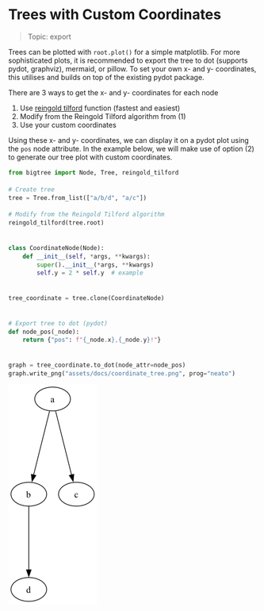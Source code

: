 # Trees with Custom Coordinates

> Topic: export

Trees can be plotted with `root.plot()` for a simple matplotlib. For more sophisticated plots, it is recommended to
export the tree to dot (supports pydot, graphviz), mermaid, or pillow. To set your own x- and y- coordinates, this
utilises and builds on top of the existing pydot package.

There are 3 ways to get the x- and y- coordinates for each node

1. Use [reingold tilford](../bigtree/utils/plot.md#bigtree.utils.plot.reingold_tilford) function (fastest and easiest)
2. Modify from the Reingold Tilford algorithm from (1)
3. Use your custom coordinates

Using these x- and y- coordinates, we can display it on a pydot plot using the `pos` node attribute. In the example
below, we will make use of option (2) to generate our tree plot with custom coordinates.

```python hl_lines="25"
from bigtree import Node, Tree, reingold_tilford

# Create tree
tree = Tree.from_list(["a/b/d", "a/c"])

# Modify from the Reingold Tilford algorithm
reingold_tilford(tree.root)


class CoordinateNode(Node):
    def __init__(self, *args, **kwargs):
        super().__init__(*args, **kwargs)
        self.y = 2 * self.y  # example


tree_coordinate = tree.clone(CoordinateNode)


# Export tree to dot (pydot)
def node_pos(_node):
    return {"pos": f"{_node.x},{_node.y}!"}


graph = tree_coordinate.to_dot(node_attr=node_pos)
graph.write_png("assets/docs/coordinate_tree.png", prog="neato")
```

![Custom Coordinate Tree Output](https://github.com/kayjan/bigtree/raw/master/assets/docs/coordinate_tree.png "Custom Coordinate Tree Output")
